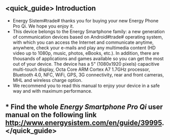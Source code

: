 ## <quick_guide> Introduction

* Energy Sistem#trade# thanks you for buying your new Energy Phone Pro Qi. We hope you enjoy it.
* This device belongs to the Energy Smartphone family:  a new generation of communication devices based on Android#trade# operating system, with which you can access the Internet and communicate anytime, anywhere, check your e-mails and play any multimedia content (HD video up to 1080p, music, photos, eBooks, etc.).
In addition, there are thousands of applications and games available so you can get the most out of your device.
The device has a 5" (1080x1920 pixels) capacitive multi-touch display, Octa Core ARM Cortex A7 1.7GHz processor, Bluetooth 4.0, NFC, WiFi, GPS, 3G connectivity, rear and front cameras, MHL and wireless charge option.
* We recommend you to read this manual to enjoy your device in a safe way and with maximum performance.

## <unique> * Find the whole *Energy Smartphone Pro Qi* user manual on the following link   http://www.energysistem.com/en/guide/39995. </unique> </quick_guide>
